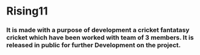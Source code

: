 # Rising11 
<h3>It is made with a purpose of development a cricket fantatasy cricket which have been worked with team of 3 members. It is released in public for further Development on the project.
  </h3>
